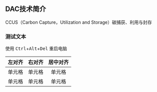 ## DAC技术简介
CCUS（Carbon Capture，Utilization and Storage）碳捕获、利用与封存
### 测试文本

使用 <kbd>Ctrl</kbd>+<kbd>Alt</kbd>+<kbd>Del</kbd> 重启电脑

| 左对齐 | 右对齐 | 居中对齐 |
| :-----| ----: | :----: |
| 单元格 | 单元格 | 单元格 |
| 单元格 | 单元格 | 单元格 |